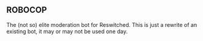 ## ROBOCOP

The (not so) elite moderation bot for Reswitched. This is just a rewrite of an existing bot, it may or may not be used one day.
